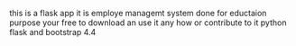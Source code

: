 this is a flask app
it is employe managemt system
done for eductaion purpose
your free to download an use it any how or contribute to it
python flask and bootstrap 4.4
